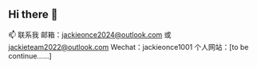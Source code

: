## Hi there 👋

<!--
**DuanMuMuBai/DuanMuMuBai** is a ✨ _special_ ✨ repository because its `README.md` (this file) appears on your GitHub profile.

Here are some ideas to get you started:

- 🔭 I’m currently working on ...
- 🌱 I’m currently learning ...
- 👯 I’m looking to collaborate on ...
- 🤔 I’m looking for help with ...
- 💬 Ask me about ...
- 📫 How to reach me: ...
- 😄 Pronouns: ...
- ⚡ Fun fact: ...
-->
📫 联系我
邮箱：jackieonce2024@outlook.com 或 jackieteam2022@outlook.com
Wechat：jackieonce1001
个人网站：[to be continue……]
